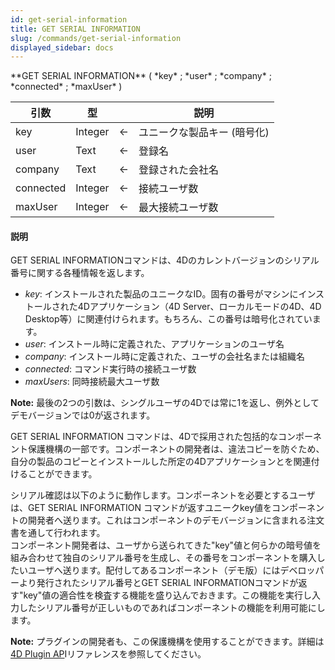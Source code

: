 ```yaml
---
id: get-serial-information
title: GET SERIAL INFORMATION
slug: /commands/get-serial-information
displayed_sidebar: docs
---
```


<!--REF #_command_.GET SERIAL INFORMATION.Syntax-->**GET SERIAL INFORMATION** ( *key* ; *user* ; *company* ; *connected* ; *maxUser* )<!-- END REF-->
<!--REF #_command_.GET SERIAL INFORMATION.Params-->
| 引数 | 型 |  | 説明 |
| --- | --- | --- | --- |
| key | Integer | &#8592; | ユニークな製品キー (暗号化) |
| user | Text | &#8592; | 登録名 |
| company | Text | &#8592; | 登録された会社名 |
| connected | Integer | &#8592; | 接続ユーザ数 |
| maxUser | Integer | &#8592; | 最大接続ユーザ数 |

<!-- END REF-->

#### 説明 

<!--REF #_command_.GET SERIAL INFORMATION.Summary-->GET SERIAL INFORMATIONコマンドは、4Dのカレントバージョンのシリアル番号に関する各種情報を返します。<!-- END REF-->

* *key*: インストールされた製品のユニークなID。固有の番号がマシンにインストールされた4Dアプリケーション（4D Server、ローカルモードの4D、4D Desktop等）に関連付けられます。もちろん、この番号は暗号化されています。
* *user*: インストール時に定義された、アプリケーションのユーザ名
* *company*: インストール時に定義された、ユーザの会社名または組織名
* *connected*: コマンド実行時の接続ユーザ数
* *maxUsers*: 同時接続最大ユーザ数

**Note:** 最後の2つの引数は、シングルユーザの4Dでは常に1を返し、例外としてデモバージョンでは0が返されます。

GET SERIAL INFORMATION コマンドは、4Dで採用された包括的なコンポーネント保護機構の一部です。コンポーネントの開発者は、違法コピーを防ぐため、自分の製品のコピーとインストールした所定の4Dアプリケーションとを関連付けることができます。

シリアル確認は以下のように動作します。コンポーネントを必要とするユーザは、GET SERIAL INFORMATION コマンドが返すユニークkey値をコンポーネントの開発者へ送ります。これはコンポーネントのデモバージョンに含まれる注文書を通して行われます。  
コンポーネント開発者は、ユーザから送られてきた"key"値と何らかの暗号値を組み合わせて独自のシリアル番号を生成し、その番号をコンポーネントを購入したいユーザへ送ります。配付してあるコンポーネント（デモ版）にはデベロッパーより発行されたシリアル番号とGET SERIAL INFORMATIONコマンドが返す"key"値の適合性を検査する機能を盛り込んでおきます。この機能を実行し入力したシリアル番号が正しいものであればコンポーネントの機能を利用可能にします。

**Note:** プラグインの開発者も、この保護機構を使用することができます。詳細は[4D Plugin AP](http://sources.4d.com/trac/4d%5F4dpluginapi#no1)Iリファレンスを参照してください。
